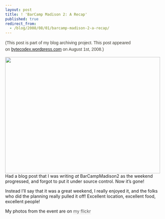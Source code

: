 ```yaml
---
layout: post
title: ! 'BarCamp Madison 2: A Recap'
published: true
redirect_from:
  - /blog/2008/08/01/barcamp-madison-2-a-recap/
---
```

<p><span style="font-family: Lucida Grande, Lucida Sans Unicode, Arial, sans-serif; font-size: 12px;">
<p style="margin-top: 1em; margin-right: 0px; margin-bottom: 1em; margin-left: 0px;"><span style="color: #424037; font-family: Arial, Helvetica, sans-serif; line-height: 21px;">(This post is part of my blog archiving project. This post appeared on&nbsp;<a href="http://bytecodex.wordpress.com/2008/08/01/barcamp-madison-2-a-recap/">bytecodex.wordpress.com</a>&nbsp;on August 1st, 2008.)</span></p>
<p style="margin-top: 1em; margin-right: 0px; margin-bottom: 1em; margin-left: 0px;"><img class="alignnone" src="http://farm4.static.flickr.com/3182/2708457808_fdbf41e503.jpg?v=0" height="375" alt="" width="500" /><br />Had a blog post that I was writing&nbsp;<em>at&nbsp;</em>BarCampMadison2 as the weekend progressed, and forgot to put it under source control. Now it&rsquo;s gone!</p>
<p style="margin-top: 1em; margin-right: 0px; margin-bottom: 1em; margin-left: 0px;">Instead I&rsquo;ll say that it was a great weekend, I really enjoyed it, and the folks who did the planning really pulled it off! Excellent location, excellent food, excellent people!</p>
<p style="margin-top: 1em; margin-right: 0px; margin-bottom: 1em; margin-left: 0px;">My photos from the event are on&nbsp;<a href="http://www.flickr.com/photos/mattgauger/sets/72157606407926557/" style="color: #515151; text-decoration: none; border-bottom-width: 1px; border-bottom-style: dotted; border-bottom-color: silver;">my flickr</a></p>
</span></p>

